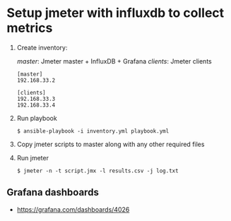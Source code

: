 # Setup jmeter with influxdb to collect metrics

1. Create inventory:

    *master*: Jmeter master + InfluxDB + Grafana
    *clients*: Jmeter clients

    ```
    [master]
    192.168.33.2
    
    [clients]
    192.168.33.3
    192.168.33.4
    ```

2. Run playbook

    ```
    $ ansible-playbook -i inventory.yml playbook.yml
    ```

3. Copy jmeter scripts to master along with any other required files

4. Run jmeter

    ```
    $ jmeter -n -t script.jmx -l results.csv -j log.txt
    ```

## Grafana dashboards
- https://grafana.com/dashboards/4026
